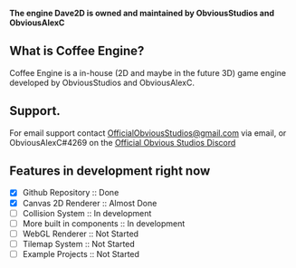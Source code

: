 **The engine Dave2D is owned and maintained by ObviousStudios and ObviousAlexC**

## What is Coffee Engine?
Coffee Engine is a in-house (2D and maybe in the future 3D) game engine developed by ObviousStudios and ObviousAlexC.

## Support.
For email support contact OfficialObviousStudios@gmail.com via email,
or ObviousAlexC#4269 on the [Official Obvious Studios Discord](https://discord.com/invite/WSRbDkqqqe)

## Features in development right now
 - [x] Github Repository :: Done
 - [x] Canvas 2D Renderer :: Almost Done
 - [ ] Collision System :: In development
 - [ ] More built in components :: In development
 - [ ] WebGL Renderer :: Not Started
 - [ ] Tilemap System :: Not Started
 - [ ] Example Projects :: Not Started
